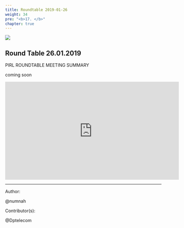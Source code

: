 ```yaml
---
title: Roundtable 2019-01-26
weight: 34
pre: "<b>17. </b>"
chapter: true
---
```


![](/images_headers/round_table.png)


## Round Table 26.01.2019

﻿PIRL ROUNDTABLE MEETING SUMMARY

coming soon




<iframe width="560" height="315" src="https://pirltube.com/ipns/QmPq5wsJx28EJaGHHxkBzbRgufVK3scJey2oM886iUQ175/#/details/0x3751899028d5c1b9c2e96605f398356b1da277d832e23ac256752ae413cc55e6" frameborder="0" allow="accelerometer; autoplay; encrypted-media; gyroscope; picture-in-picture" allowfullscreen></iframe>


---
Author:


@numnah


Contributor(s):


@Dptelecom


